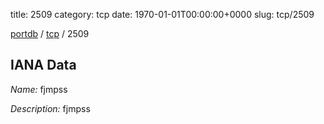 title: 2509
category: tcp
date: 1970-01-01T00:00:00+0000
slug: tcp/2509

[portdb](/) / [tcp](/category/tcp.html) / 2509


## IANA Data

_Name:_ fjmpss

_Description:_ fjmpss

